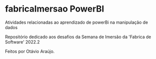 # fabricaImersao PowerBI
Atividades relacionadas ao aprendizado de powerBi na manipulação de dados


Repositório dedicado aos desafios da Semana de Imersão da 'Fabrica de Software' 2022.2

Feitos por Otávio Araújo.
